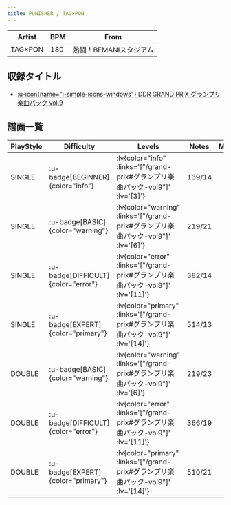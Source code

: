```yaml
---
title: PUNISHER / TAG×PON
---
```


|Artist|BPM|From|
|------|---|----|
|TAG×PON|180|熱闘！BEMANIスタジアム|

## 収録タイトル

- [ :u-icon{name="i-simple-icons-windows"} DDR GRAND PRIX グランプリ楽曲パック vol.9](/grand-prix#グランプリ楽曲パック-vol9)

## 譜面一覧

|PlayStyle|Difficulty|Levels|Notes|Movie|
|---------|----------|------|-----|-----|
|SINGLE| :u-badge[BEGINNER]{color="info"} | :lv{color="info" :links='["/grand-prix#グランプリ楽曲パック-vol9"]' :lv='[3]'} |139/14||
|SINGLE| :u-badge[BASIC]{color="warning"} | :lv{color="warning" :links='["/grand-prix#グランプリ楽曲パック-vol9"]' :lv='[6]'} |219/21||
|SINGLE| :u-badge[DIFFICULT]{color="error"} | :lv{color="error" :links='["/grand-prix#グランプリ楽曲パック-vol9"]' :lv='[11]'} |382/14||
|SINGLE| :u-badge[EXPERT]{color="primary"} | :lv{color="primary" :links='["/grand-prix#グランプリ楽曲パック-vol9"]' :lv='[14]'} |514/13||
|DOUBLE| :u-badge[BASIC]{color="warning"} | :lv{color="warning" :links='["/grand-prix#グランプリ楽曲パック-vol9"]' :lv='[6]'} |219/23||
|DOUBLE| :u-badge[DIFFICULT]{color="error"} | :lv{color="error" :links='["/grand-prix#グランプリ楽曲パック-vol9"]' :lv='[11]'} |366/19||
|DOUBLE| :u-badge[EXPERT]{color="primary"} | :lv{color="primary" :links='["/grand-prix#グランプリ楽曲パック-vol9"]' :lv='[14]'} |510/21||
